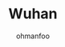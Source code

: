 ---
Aliases:
- '#Wuhan'
author: ohmanfoo
created: '2022-08-07'
source: '#todo'
tags: ' #;'
title: Wuhan
---